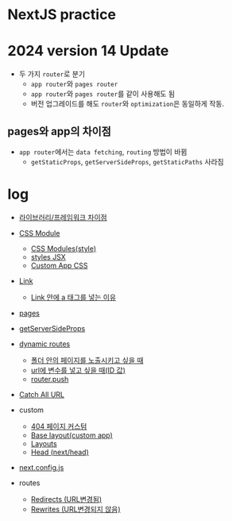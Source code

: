 # NextJS practice

# 2024 version 14 Update

- 두 가지 `router`로 분기
  - `app router`와 `pages router`
  - `app router`와 `pages router`를 같이 사용해도 됨
  - 버전 업그레이드를 해도 `router`와 `optimization`은 동일하게 작동.

## pages와 app의 차이점

- `app router`에서는 `data fetching`, `routing` 방법이 바뀜
  - `getStaticProps`, `getServerSideProps`, `getStaticPaths` 사라짐

# log

- <a href="https://github.com/leesaewa/nextjs-practice/blob/main/study/221121.md#library%EC%99%80-framework%EC%9D%98-%EC%B0%A8%EC%9D%B4%EC%A0%90">라이브러리/프레임워크 차이점</a>

- <a href="https://github.com/leesaewa/nextjs-practice/blob/main/study/221121.md#css-style">CSS Module</a>

  - <a href="https://github.com/leesaewa/nextjs-practice/blob/main/study/221121.md#1-css-modulesstyle">CSS Modules(style)</a>
  - <a href="https://github.com/leesaewa/nextjs-practice/blob/main/study/221121.md#2-styles-jsx">styles JSX</a>
  - <a href="https://github.com/leesaewa/nextjs-practice/blob/main/study/221121.md#custom-app">Custom App CSS</a>

- <a href="https://github.com/leesaewa/nextjs-practice/blob/main/study/221121.md#a-%ED%83%9C%EA%B7%B8%EB%A5%BC-%EC%82%AC%EC%9A%A9%ED%95%98%EB%A9%B4-%EC%95%88-%EB%90%98%EB%8A%94-%EC%9D%B4%EC%9C%A0">Link</a>
  - <a href="https://github.com/leesaewa/nextjs-practice/blob/main/study/221205.md#link-%EC%95%88%EC%97%90-%EC%99%9C-a-%ED%83%9C%EA%B7%B8%EB%A5%BC-%EB%84%A3%EB%8A%94%EA%B0%80">Link 안에 a 태그를 넣는 이유</a>
- <a href="https://github.com/leesaewa/nextjs-practice/blob/main/study/221121.md#pages">pages</a>

- <a href="https://github.com/leesaewa/nextjs-practice/blob/main/study/221204.md#getserversideprops">getServerSideProps</a>
- <a href="https://github.com/leesaewa/nextjs-practice/blob/main/study/221205.md#dynamic-routes">dynamic routes</a>

  - <a href="https://github.com/leesaewa/nextjs-practice/blob/main/study/221205.md#url%EC%97%90-%EB%B3%80%EC%88%98%EB%A5%BC-%EB%84%A3%EA%B3%A0-%EC%8B%B6%EC%9D%84-%EB%95%8Cid-%EA%B0%92">폴더 안의 페이지를 노출시키고 싶을 때</a>
  - <a href="https://github.com/leesaewa/nextjs-practice/blob/main/study/221205.md#url%EC%97%90-%EB%B3%80%EC%88%98%EB%A5%BC-%EB%84%A3%EA%B3%A0-%EC%8B%B6%EC%9D%84-%EB%95%8Cid-%EA%B0%92">url에 변수를 넣고 싶을 때(ID 값)</a>
  - <a href="https://github.com/leesaewa/nextjs-practice/blob/main/study/221205.md#routerpushurl-as-options">router.push</a>

- <a href="https://github.com/leesaewa/nextjs-practice/blob/main/study/221206.md#catch-all-url">Catch All URL</a>

- custom

  - <a href="https://github.com/leesaewa/nextjs-practice/blob/main/study/221206.md#404-%ED%8E%98%EC%9D%B4%EC%A7%80-%EC%BB%A4%EC%8A%A4%ED%85%80">404 페이지 커스텀</a>
  - <a href="https://github.com/leesaewa/nextjs-practice/blob/main/study/221121.md#custom-app">Base layout(custom app)</a>
  - <a href="https://github.com/leesaewa/nextjs-practice/blob/main/study/221202.md#layouts">Layouts</a>
  - <a href="https://github.com/leesaewa/nextjs-practice/blob/main/study/221202.md#head-nexthead">Head (next/head)</a>

- <a href="https://github.com/leesaewa/nextjs-practice/blob/main/study/221203.md#nextconfigjs">next.config.js</a>
- routes
  - <a href="https://github.com/leesaewa/nextjs-practice/blob/main/study/221203.md#redirects-url%EB%B3%80%EA%B2%BD%EB%90%A8">Redirects (URL변경됨)</a>
  - <a href="https://github.com/leesaewa/nextjs-practice/blob/main/study/221203.md#rewrites-url%EB%B3%80%EA%B2%BD%EB%90%98%EC%A7%80-%EC%95%8A%EC%9D%8C">Rewrites (URL변경되지 않음)</a>
